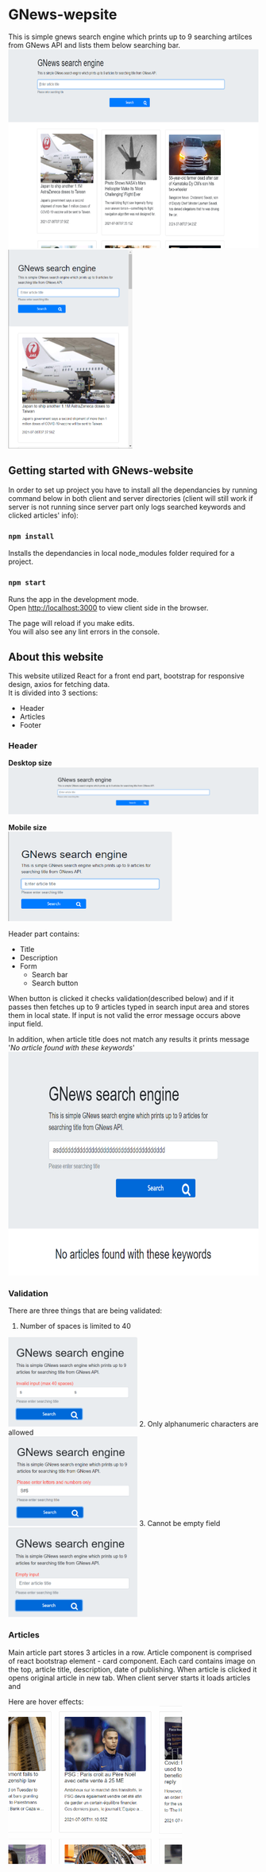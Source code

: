 # GNews-wepsite

This is simple gnews search engine which prints up to 9 searching artilces from GNews API and lists them below searching bar.<br/>
<img src="/screenShots/desktop_size.png" width="700" height="400"/>
<img src="/screenShots/mobile_size.png" width="250" height="400"/>

## Getting started with GNews-website

In order to set up project you have to install all the dependancies by running command below in both client and server directories (client will still work if server is not running since server part only logs searched keywords and clicked articles' info):

### `npm install`

Installs the dependancies in local node_modules folder required for a project.

### `npm start`

Runs the app in the development mode.\
Open [http://localhost:3000](http://localhost:3000) to view client side in the browser.

The page will reload if you make edits.\
You will also see any lint errors in the console.

## About this website

This website utilized React for a front end part, bootstrap for responsive design, axios for fetching data. <br/>It is divided into 3 sections:
* Header 
* Articles
* Footer

### Header 

 **Desktop size** </br>
<img src="/screenShots/header_wide.png"/>

 **Mobile size** </br>
<img src="/screenShots/header_mobile.png"  width="330" height="180"/>


Header part contains:
* Title
* Description
* Form 
  * Search bar
  * Search button

When button is clicked it checks validation(described below) and if it passes then fetches up to 9 articles typed in search input area and stores them in local state. If input is not valid the error message occurs above input field. </br> 

In addition, when article title does not match any results it prints message '*No article found with these keywords*'
<kbd>
<img src="screenShots/no_article_found.png" width="650" height="450"/>
<kbd/>
 
### Validation 

There are three things that are being validated:
1. Number of spaces is limited to 40 </br>
<img src="/screenShots/validation_spaces.png"  width="260" height="180"/>
2. Only alphanumeric characters are allowed </br>
<img src="/screenShots/validation_character.png"  width="260" height="180"/>
3. Cannot be empty field </br>
<img src="/screenShots/validation_empty.png"  width="260" height="180"/>

### Articles

Main article part stores 3 articles in a row.
Article component is comprised of react bootstrap element - card component.
Each card contains image on the top, article title, description, date of publishing.
When article is clicked it opens original article in new tab.
When client server starts it loads articles and   

Here are hover effects:
<img src="screenShots/hoverEffects.gif" width="350">

